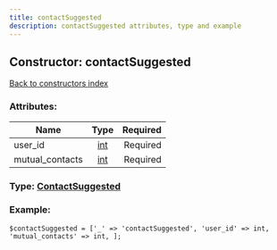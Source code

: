 ```yaml
---
title: contactSuggested
description: contactSuggested attributes, type and example
---
```

## Constructor: contactSuggested  
[Back to constructors index](index.md)



### Attributes:

| Name     |    Type       | Required |
|----------|:-------------:|---------:|
|user\_id|[int](../types/int.md) | Required|
|mutual\_contacts|[int](../types/int.md) | Required|



### Type: [ContactSuggested](../types/ContactSuggested.md)


### Example:

```
$contactSuggested = ['_' => 'contactSuggested', 'user_id' => int, 'mutual_contacts' => int, ];
```  

